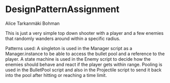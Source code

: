 # DesignPatternAssignment
Alice Tarkanmäki Bohman

This is just a very simple top down shooter with a player and a few enemies that randomly wanders around within a specific radius.

Patterns used:
A singleton is used in the Manager script as a Manager.instance to be able to access the bullet pool and a reference to the player.
A state machine is used in the Enemy script to decide how the enemies should behave and react if the player gets within range.
Pooling is used in the BulletPool script and also in the Projectile script to send it back into the pool after hitting or reaching a time limit.
